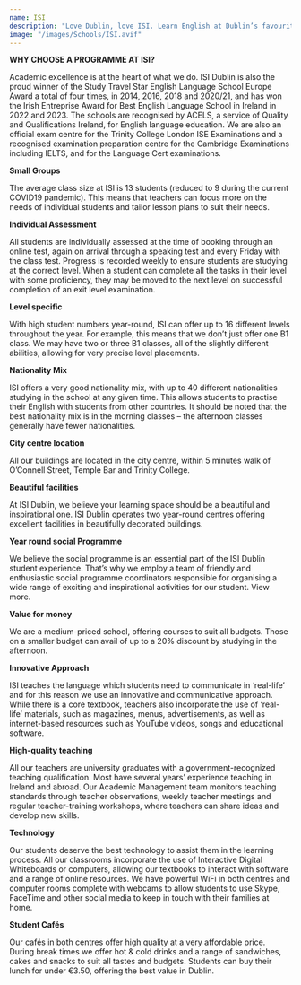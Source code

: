 ```yaml
---
name: ISI
description: "Love Dublin, love ISI. Learn English at Dublin’s favourite language school."
image: "/images/Schools/ISI.avif"
---
```


**WHY CHOOSE A PROGRAMME AT ISI?**

Academic excellence is at the heart of what we do. ISI Dublin is also the proud winner of the Study Travel Star English Language School Europe Award a total of four times, in 2014, 2016, 2018 and 2020/21, and has won the Irish Entreprise Award for Best English Language School in Ireland in 2022 and 2023. The schools are recognised by ACELS, a service of Quality and Qualifications Ireland, for English language education. We are also an official exam centre for the Trinity College London ISE Examinations and a recognised examination preparation centre for the Cambridge Examinations including IELTS, and for the Language Cert examinations.

**Small Groups**

The average class size at ISI is 13 students (reduced to 9 during the current COVID19 pandemic). This means that teachers can focus more on the needs of individual students and tailor lesson plans to suit their needs.

**Individual Assessment**

All students are individually assessed at the time of booking through an online test, again on arrival through a speaking test and every Friday with the class test. Progress is recorded weekly to ensure students are studying at the correct level. When a student can complete all the tasks in their level with some proficiency, they may be moved to the next level on successful completion of an exit  level examination.

**Level specific**

With high student numbers year-round, ISI can offer up to 16 different levels throughout the year. For example, this means that we don’t just offer one B1 class. We may have two or three B1 classes, all of the slightly different abilities, allowing for very precise level placements.

**Nationality Mix**

ISI offers a very good nationality mix, with up to 40 different nationalities studying in the school at any given time. This allows students to practise their English with students from other countries. It should be noted that the best nationality mix is in the morning classes – the afternoon classes generally have fewer nationalities.

**City centre location**

All our buildings are located in the city centre, within 5 minutes walk of O’Connell Street, Temple Bar and Trinity College.

**Beautiful facilities**

At ISI Dublin, we believe your learning space should be a beautiful and inspirational one. ISI Dublin operates two year-round centres offering excellent facilities in beautifully decorated buildings.

**Year round social Programme**

We believe the social programme is an essential part of the ISI Dublin student experience. That’s why we employ a team of friendly and enthusiastic social programme coordinators responsible for organising a wide range of exciting and inspirational activities for our student. View more.

**Value for money**

We are a medium-priced school, offering courses to suit all budgets. Those on a smaller budget can avail of up to a 20% discount by studying in the afternoon.

**Innovative Approach**

ISI teaches the language which students need to communicate in ‘real-life’ and for this reason we use an innovative and communicative approach. While there is a core textbook, teachers also incorporate the use of ‘real-life’ materials, such as magazines, menus, advertisements, as well as internet-based resources such as YouTube videos, songs and educational software.

**High-quality teaching**

All our teachers are university graduates with a government-recognized teaching qualification. Most have several years’ experience teaching in Ireland and abroad. Our Academic Management team monitors teaching standards through teacher observations, weekly teacher meetings and regular teacher-training workshops, where teachers can share ideas and develop new skills.

**Technology**

Our students deserve the best technology to assist them in the learning process. All our classrooms incorporate the use of Interactive Digital Whiteboards or computers, allowing our textbooks to interact with software and a range of online resources. We have powerful WiFi in both centres and computer rooms complete with webcams to allow students to use Skype, FaceTime and other social media to keep in touch with their families at home.

**Student Cafés**

Our cafés in both centres offer high quality at a very affordable price. During break times we offer hot & cold drinks and a range of sandwiches, cakes and snacks to suit all tastes and budgets. Students can buy their lunch for under €3.50, offering the best value in Dublin.
